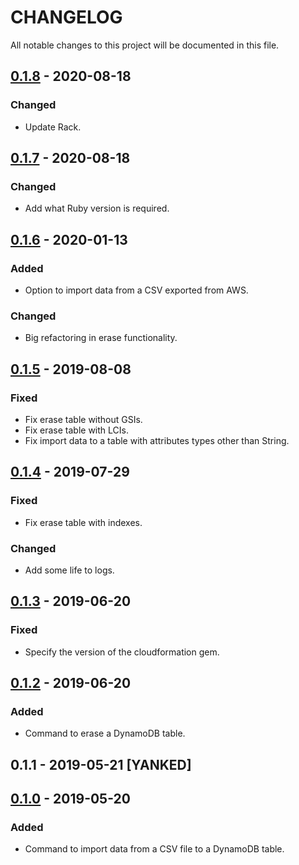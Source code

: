 # CHANGELOG

All notable changes to this project will be documented in this file.

## [0.1.8] - 2020-08-18
### Changed
- Update Rack.

## [0.1.7] - 2020-08-18
### Changed
- Add what Ruby version is required.

## [0.1.6] - 2020-01-13
### Added
- Option to import data from a CSV exported from AWS.

### Changed
- Big refactoring in erase functionality.

## [0.1.5] - 2019-08-08
### Fixed
- Fix erase table without GSIs.
- Fix erase table with LCIs.
- Fix import data to a table with attributes types other than String.

## [0.1.4] - 2019-07-29
### Fixed
- Fix erase table with indexes.

### Changed
- Add some life to logs.

## [0.1.3] - 2019-06-20
### Fixed
- Specify the version of the cloudformation gem.

## [0.1.2] - 2019-06-20
### Added
- Command to erase a DynamoDB table.

## 0.1.1 - 2019-05-21 [YANKED]

## [0.1.0] - 2019-05-20
### Added
- Command to import data from a CSV file to a DynamoDB table.

[0.1.8]: https://github.com/matheussilvasantos/dynamocli/compare/v0.1.7...v0.1.8
[0.1.7]: https://github.com/matheussilvasantos/dynamocli/compare/v0.1.6...v0.1.7
[0.1.6]: https://github.com/matheussilvasantos/dynamocli/compare/v0.1.5...v0.1.6
[0.1.5]: https://github.com/matheussilvasantos/dynamocli/compare/v0.1.4...v0.1.5
[0.1.4]: https://github.com/matheussilvasantos/dynamocli/compare/v0.1.3...v0.1.4
[0.1.3]: https://github.com/matheussilvasantos/dynamocli/compare/v0.1.2...v0.1.3
[0.1.2]: https://github.com/matheussilvasantos/dynamocli/commit/6fd76a06819ff32464eeeae1f097bccd33f21387
[0.1.0]: https://github.com/matheussilvasantos/dynamocli/releases/tag/v0.1.0
